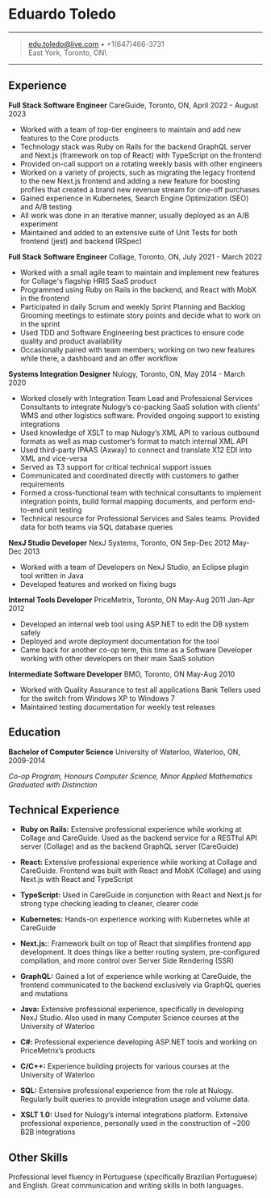 Eduardo Toledo
==============

---------------------------------------------------------------------------

> <edu.toledo@live.com> • +1(647)466-3731\
> East York, Toronto, ON\

---------------------------------------------------------------------------

Experience
----------

**Full Stack Software Engineer** CareGuide, Toronto, ON, April 2022 - August 2023

* Worked with a team of top-tier engineers to maintain and add new features to the Core products
* Technology stack was Ruby on Rails for the backend GraphQL server and Next.js (framework on top of React) with TypeScript on the frontend
* Provided on-call support on a rotating weekly basis with other engineers
* Worked on a variety of projects, such as migrating the legacy frontend to the new Next.js frontend and adding a new feature for boosting profiles that created a brand new revenue stream for one-off purchases
* Gained experience in Kubernetes, Search Engine Optimization (SEO) and A/B testing
* All work was done in an iterative manner, usually deployed as an A/B experiment
* Maintained and added to an extensive suite of Unit Tests for both frontend (jest) and backend (RSpec)

**Full Stack Software Engineer** Collage, Toronto, ON, July 2021 - March 2022

* Worked with a small agile team to maintain and implement new features for Collage's flagship HRIS SaaS product
* Programmed using Ruby on Rails in the backend, and React with MobX in the frontend
* Participated in daily Scrum and weekly Sprint Planning and Backlog Grooming meetings to estimate story points and decide what to work on in the sprint
* Used TDD and Software Engineering best practices to ensure code quality and product availability
* Occasionally paired with team members; working on two new features while there, a dashboard and an offer workflow

**Systems Integration Designer** Nulogy, Toronto, ON, May 2014 - March 2020

* Worked closely with Integration Team Lead and Professional Services Consultants to integrate Nulogy’s co-packing SaaS solution with clients’ WMS and other logistics software. Provided ongoing support to existing integrations
* Used knowledge of XSLT to map Nulogy’s XML API to various outbound formats as well as map customer’s format to match internal XML API
* Used third-party IPAAS (Axway) to connect and translate X12 EDI into XML and vice-versa
* Served as T3 support for critical technical support issues
* Communicated and coordinated directly with customers to gather requirements
* Formed a cross-functional team with technical consultants to implement integration points, build formal mapping documents, and perform end-to-end unit testing
* Technical resource for Professional Services and Sales teams. Provided data for both teams via SQL database queries

**NexJ Studio Developer** NexJ Systems, Toronto, ON Sep-Dec 2012 May-Dec 2013

* Worked with a team of Developers on NexJ Studio, an Eclipse plugin tool written in Java
* Developed features and worked on fixing bugs

**Internal Tools Developer** PriceMetrix, Toronto, ON May-Aug 2011 Jan-Apr 2012

* Developed an internal web tool using ASP.NET to edit the DB system safely
* Deployed and wrote deployment documentation for the tool
* Came back for another co-op term, this time as a Software Developer working with other developers on their main SaaS solution

**Intermediate Software Developer** BMO, Toronto, ON May-Aug 2010

* Worked with Quality Assurance to test all applications Bank Tellers used for the switch from Windows XP to Windows 7
* Maintained testing documentation for weekly test releases

Education
---------

**Bachelor of Computer Science** University of Waterloo, Waterloo, ON, 2009-2014

*Co-op Program, Honours Computer Science, Minor Applied Mathematics\
Graduated with Distinction*

Technical Experience
--------------------

* **Ruby on Rails:** Extensive professional experience while working at Collage and CareGuide. Used as the backend service for a RESTful API server (Collage) and as the backend GraphQL server (CareGuide)

* **React:** Extensive professional experience while working at Collage and CareGuide. Frontend was built with React and MobX (Collage) and using Next.js with React and TypeScript

* **TypeScript:** Used in CareGuide in conjunction with React and Next.js for strong type checking leading to cleaner, clearer code

* **Kubernetes:** Hands-on experience working with Kubernetes while at CareGuide

* **Next.js:**: Framework built on top of React that simplifies frontend app development. It does things like a better routing system, pre-configured compilation, and more control over Server Side Rendering (SSR)

* **GraphQL:** Gained a lot of experience while working at CareGuide, the frontend communicated to the backend exclusively via GraphQL queries and mutations

* **Java:** Extensive professional experience, specifically in developing NexJ Studio. Also used in many Computer Science courses at the University of Waterloo

* **C#:** Professional experience developing ASP.NET tools and working on PriceMetrix’s products

* **C/C++:** Experience building projects for various courses at the University of Waterloo

* **SQL:** Extensive professional experience from the role at Nulogy. Regularly built queries to provide integration usage and volume data.

* **XSLT 1.0:** Used for Nulogy’s internal integrations platform. Extensive professional experience, personally used in the construction of ~200 B2B integrations

Other Skills
------------

Professional level fluency in Portuguese (specifically Brazilian Portuguese) and English. Great communication and writing skills in both languages.
